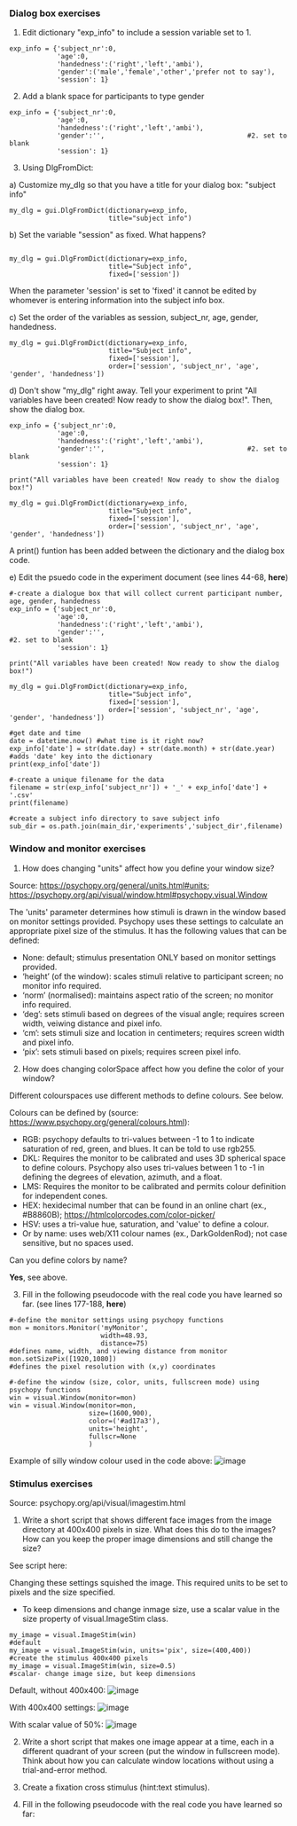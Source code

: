 
### Dialog box exercises

1. Edit dictionary "exp_info" to include a session variable set to 1.
```
exp_info = {'subject_nr':0, 
            'age':0, 
            'handedness':('right','left','ambi'), 
            'gender':('male','female','other','prefer not to say'),
            'session': 1}
```
2. Add a blank space for participants to type gender
```
exp_info = {'subject_nr':0, 
            'age':0, 
            'handedness':('right','left','ambi'), 
            'gender':'',                                    #2. set to blank
            'session': 1}
```
3. Using DlgFromDict:

a) Customize my_dlg so that you have a title for your dialog box: "subject info"
```
my_dlg = gui.DlgFromDict(dictionary=exp_info,
                         title="subject info")
```
b) Set the variable "session" as fixed. What happens?
```

my_dlg = gui.DlgFromDict(dictionary=exp_info, 
                         title="Subject info",
                         fixed=['session'])
```
When the parameter 'session' is set to 'fixed' it cannot be edited by whomever is entering information into the subject info box.

c) Set the order of the variables as session, subject_nr, age, gender, handedness.
```
my_dlg = gui.DlgFromDict(dictionary=exp_info, 
                         title="Subject info",
                         fixed=['session'],
                         order=['session', 'subject_nr', 'age', 'gender', 'handedness'])
```
d) Don't show "my_dlg" right away. Tell your experiment to print "All variables have been created! Now ready to show the dialog box!". Then, show the dialog box.
```
exp_info = {'subject_nr':0, 
            'age':0, 
            'handedness':('right','left','ambi'), 
            'gender':'',                                    #2. set to blank
            'session': 1}

print("All variables have been created! Now ready to show the dialog box!")

my_dlg = gui.DlgFromDict(dictionary=exp_info, 
                         title="Subject info",
                         fixed=['session'],
                         order=['session', 'subject_nr', 'age', 'gender', 'handedness'])
```
A print() funtion has been added between the dictionary and the dialog box code.

e) Edit the psuedo code in the experiment document (see lines 44-68, **here**)
```
#-create a dialogue box that will collect current participant number, age, gender, handedness
exp_info = {'subject_nr':0, 
            'age':0, 
            'handedness':('right','left','ambi'), 
            'gender':'',                                                        #2. set to blank
            'session': 1}

print("All variables have been created! Now ready to show the dialog box!")

my_dlg = gui.DlgFromDict(dictionary=exp_info, 
                         title="Subject info",
                         fixed=['session'],
                         order=['session', 'subject_nr', 'age', 'gender', 'handedness'])

#get date and time
date = datetime.now() #what time is it right now?
exp_info['date'] = str(date.day) + str(date.month) + str(date.year)             #adds 'date' key into the dictionary
print(exp_info['date'])

#-create a unique filename for the data
filename = str(exp_info['subject_nr']) + '_' + exp_info['date'] + '.csv'
print(filename)

#create a subject info directory to save subject info
sub_dir = os.path.join(main_dir,'experiments','subject_dir',filename) 
```

### Window and monitor exercises
1. How does changing "units" affect how you define your window size?

Source: https://psychopy.org/general/units.html#units; https://psychopy.org/api/visual/window.html#psychopy.visual.Window

The 'units' parameter determines how stimuli is drawn in the window based on monitor settings provided. Psychopy uses these settings to calculate an appropriate pixel size of the stimulus. It has the following values that can be defined:
* None: default; stimulus presentation ONLY based on monitor settings provided.
* ‘height’ (of the window): scales stimuli relative to participant screen; no monitor info required.
* ‘norm’ (normalised): maintains aspect ratio of the screen; no monitor info required. 
* ‘deg’: sets stimuli based on degrees of the visual angle;  requires screen width, veiwing distance and pixel info.
* ‘cm’: sets stimuli size and location in centimeters; requires screen width and pixel info.
* ‘pix’: sets stimuli based on pixels; requires screen pixel info.

2. How does changing colorSpace affect how you define the color of your window? 

Different colourspaces use different methods to define colours. See below.

Colours can be defined by (source: https://www.psychopy.org/general/colours.html):
* RGB: psychopy defaults to tri-values between -1 to 1 to indicate saturation of red, green, and blues. It can be told to use rgb255.
* DKL: Requires the monitor to be calibrated and uses 3D spherical space to define colours. Psychopy also uses tri-values between 1 to -1 in defining the degrees of elevation, azimuth, and a float.
* LMS: Requires the monitor to be calibrated and permits colour definition for independent cones.
* HEX: hexidecimal number that can be found in an online chart (ex., #B8860B); https://htmlcolorcodes.com/color-picker/
* HSV: uses a tri-value hue, saturation, and 'value' to define a colour.
* Or by name: uses web/X11 colour names (ex., DarkGoldenRod); not case sensitive, but no spaces used.           

Can you define colors by name? 

**Yes**, see above.

3. Fill in the following pseudocode with the real code you have learned so far. (see lines 177-188, **here**)
```
#-define the monitor settings using psychopy functions
mon = monitors.Monitor('myMonitor', 
                       width=48.93, 
                       distance=75)                                             #defines name, width, and viewing distance from monitor
mon.setSizePix([1920,1080])                                                     #defines the pixel resolution with (x,y) coordinates

#-define the window (size, color, units, fullscreen mode) using psychopy functions
win = visual.Window(monitor=mon)
win = visual.Window(monitor=mon, 
                    size=(1600,900),
                    color=('#ad17a3'),
                    units='height',
                    fullscr=None
                    )
```
Example of silly window colour used in the code above:
![image](https://user-images.githubusercontent.com/113373038/201568503-75515738-7447-4453-ab4e-09c9c7484523.png)

### Stimulus exercises

Source: psychopy.org/api/visual/imagestim.html

1. Write a short script that shows different face images from the image directory at 400x400 pixels in size. What does this do to the images? How can you keep the proper image dimensions and still change the size?

See script here:

Changing these settings squished the image. This required units to be set to pixels and the size specified.
* To keep dimensions and change inmage size, use a scalar value in the size property of visual.ImageStim class.
```
my_image = visual.ImageStim(win)                                               #default
my_image = visual.ImageStim(win, units='pix', size=(400,400))                  #create the stimulus 400x400 pixels
my_image = visual.ImageStim(win, size=0.5)                                     #scalar- change image size, but keep dimensions
```

Default, without 400x400: 
![image](https://user-images.githubusercontent.com/113373038/201770769-7523bb97-c82c-4013-ae20-da0deaff0f5b.png)

With 400x400 settings:
![image](https://user-images.githubusercontent.com/113373038/201770965-725a1cac-3397-4042-a546-850d86c6891b.png)

With scalar value of 50%:
![image](https://user-images.githubusercontent.com/113373038/201776515-3ceae306-0c26-4dbd-8e4e-b727e70bee85.png)

2. Write a short script that makes one image appear at a time, each in a different quadrant of your screen (put the window in fullscreen mode). Think about how you can calculate window locations without using a trial-and-error method.



3. Create a fixation cross stimulus (hint:text stimulus).

4. Fill in the following pseudocode with the real code you have learned so far:

